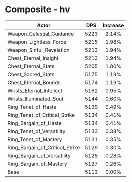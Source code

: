 # Composite - hv
| Actor | DPS | Increase |
|---|:---:|:---:|
|Weapon_Celestial_Guidance|5223|2.14%|
|Weapon_Lightless_Force|5215|1.98%|
|Weapon_Sinful_Revelation|5213|1.94%|
|Chest_Eternal_Insight|5213|1.94%|
|Chest_Eternal_Stats|5205|1.80%|
|Chest_Sacred_Stats|5175|1.19%|
|Chest_Eternal_Bounds|5174|1.19%|
|Wrists_Eternal_Intellect|5162|0.95%|
|Wrists_Illuminated_Soul|5144|0.60%|
|Ring_Tenet_of_Haste|5139|0.49%|
|Ring_Tenet_of_Critical_Strike|5134|0.41%|
|Ring_Bargain_of_Haste|5134|0.41%|
|Ring_Tenet_of_Versatility|5133|0.38%|
|Ring_Tenet_of_Mastery|5131|0.35%|
|Ring_Bargain_of_Critical_Strike|5129|0.30%|
|Ring_Bargain_of_Versatility|5128|0.28%|
|Ring_Bargain_of_Mastery|5127|0.26%|
|Base|5113|0.00%|
